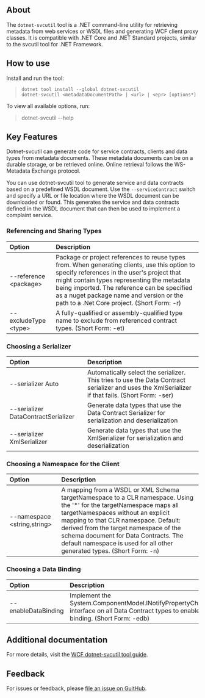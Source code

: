 ## About

The `dotnet-svcutil` tool is a .NET command-line utility for retrieving metadata from web services or WSDL files and generating WCF client proxy classes. It is compatible with .NET Core and .NET Standard projects, similar to the svcutil tool for .NET Framework.

## How to use

Install and run the tool:
> ```
> dotnet tool install --global dotnet-svcutil
> dotnet-svcutil <metadataDocumentPath> | <url> | <epr> [options*]
> ```

To view all available options, run:

> dotnet-svcutil --help

## Key Features

Dotnet-svcutil can generate code for service contracts, clients and data types from metadata documents. These metadata documents can be on a durable storage, or be retrieved online. Online retrieval follows the WS-Metadata Exchange protocol.

You can use dotnet-svcutil tool to generate service and data contracts based on a predefined WSDL document. Use the `--serviceContract` switch and specify a URL or file location where the WSDL document can be downloaded or found. This generates the service and data contracts defined in the WSDL document that can then be used to implement a complaint service.

### Referencing and Sharing Types
| Option  |Description| 
|:--------|:----------|
--reference \<package\>|Package or project references to reuse types from. When generating clients, use this option to specify references in the user's project that might  contain types representing the metadata being imported. The reference can be specified as a nuget package name and version or the path to a .Net Core project. (Short Form: -r)
--excludeType \<type\>|A fully-qualified or assembly-qualified type name to exclude from referenced contract types. (Short Form: -et)

### Choosing a Serializer
| Option  |Description| 
|:--------|:----------|
--serializer Auto|Automatically select the serializer. This tries to use the Data Contract serializer and uses the XmlSerializer if that fails. (Short Form: -ser)
--serializer DataContractSerializer|Generate data types that use the Data Contract Serializer for serialization and deserialization
--serializer XmlSerializer|Generate data types that use the XmlSerializer for serialization and deserialization

### Choosing a Namespace for the Client
| Option  |Description| 
|:--------|:----------|
--namespace \<string,string\>|A mapping from a WSDL or XML Schema targetNamespace to a CLR namespace. Using the '*' for the targetNamespace maps all targetNamespaces without an explicit mapping to that CLR namespace. Default: derived from the target namespace of the schema document for Data Contracts. The default namespace is used for all other generated types. (Short Form: -n)

### Choosing a Data Binding
| Option  |Description| 
|:--------|:----------|
--enableDataBinding|Implement the System.ComponentModel.INotifyPropertyChanged interface on all Data Contract types to enable data binding. (Short Form: -edb)

## Additional documentation

For more details, visit the [WCF dotnet-svcutil tool guide](https://learn.microsoft.com/en-us/dotnet/core/additional-tools/dotnet-svcutil-guide?tabs=dotnetsvcutil2x).

## Feedback

For issues or feedback, please [file an issue on GuitHub](https://github.com/dotnet/wcf).
